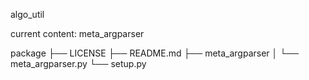 algo_util

current content:
meta_argparser

package
├── LICENSE
├── README.md
├── meta_argparser
│   └── meta_argparser.py
└── setup.py